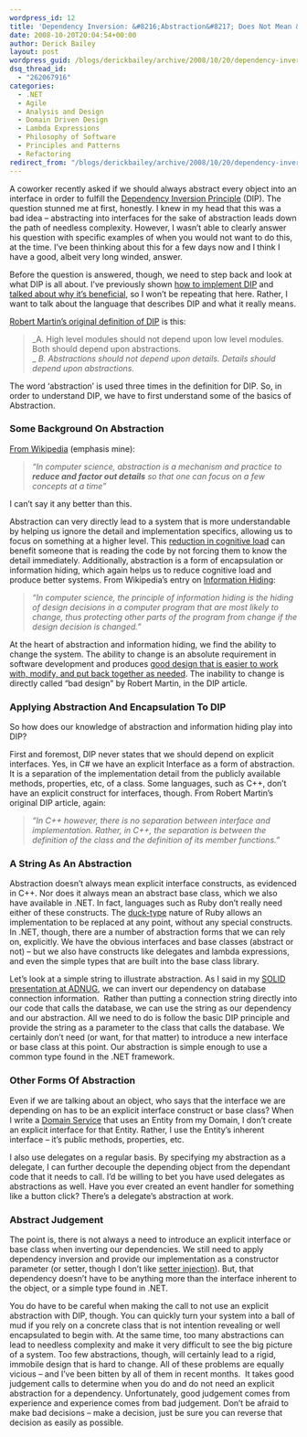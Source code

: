 ```yaml
---
wordpress_id: 12
title: 'Dependency Inversion: &#8216;Abstraction&#8217; Does Not Mean &#8216;Interface&#8217;'
date: 2008-10-20T20:04:54+00:00
author: Derick Bailey
layout: post
wordpress_guid: /blogs/derickbailey/archive/2008/10/20/dependency-inversion-abstraction-does-not-mean-interface.aspx
dsq_thread_id:
  - "262067916"
categories:
  - .NET
  - Agile
  - Analysis and Design
  - Domain Driven Design
  - Lambda Expressions
  - Philosophy of Software
  - Principles and Patterns
  - Refactoring
redirect_from: "/blogs/derickbailey/archive/2008/10/20/dependency-inversion-abstraction-does-not-mean-interface.aspx/"
---
```

A coworker recently asked if we should always abstract every object into an interface in order to fulfill the <a href="http://en.wikipedia.org/wiki/Dependency_inversion_principle" target="_blank">Dependency Inversion Principle</a> (DIP). The question stunned me at first, honestly. I knew in my head that this was a bad idea &#8211; abstracting into interfaces for the sake of abstraction leads down the path of needless complexity. However, I wasn&#8217;t able to clearly answer his question with specific examples of when you would not want to do this, at the time. I&#8217;ve been thinking about this for a few days now and I think I have a good, albeit very long winded, answer.

Before the question is answered, though, we need to step back and look at what DIP is all about. I&#8217;ve previously shown <a href="http://www.lostechies.com/blogs/derickbailey/archive/2008/10/07/di-and-ioc-creating-and-working-with-a-cloud-of-objects.aspx" target="_blank">how to implement DIP</a> and <a href="http://www.derickbailey.com/2008/09/03/ObjectOrientedDevelopmentViaTheSOLIDSoftwareDevelopmentPrinciples.aspx" target="_blank">talked about why it&#8217;s beneficial</a>, so I won&#8217;t be repeating that here. Rather, I want to talk about the language that describes DIP and what it really means. 

<a href="http://www.objectmentor.com/resources/articles/dip.pdf" target="_blank">Robert Martin&#8217;s original definition of DIP</a> is this:

> _A. High level modules should not depend upon low level modules. Both should depend upon abstractions.   
>_ _B. Abstractions should not depend upon details. Details should depend upon abstractions._

The word &#8216;abstraction&#8217; is used three times in the definition for DIP. So, in order to understand DIP, we have to first understand some of the basics of Abstraction. 

### Some Background On Abstraction

<a href="http://en.wikipedia.org/wiki/Abstraction_(computer_science)" target="_blank">From Wikipedia</a> (emphasis mine):

> 
> _&#8220;In computer science, abstraction is a mechanism and practice to **reduce and factor out details** so that one can focus on a few concepts at a time&#8221;_

I can&#8217;t say it any better than this. 

Abstraction can very directly lead to a system that is more understandable by helping us ignore the detail and implementation specifics, allowing us to focus on something at a higher level. This <a href="http://www.derickbailey.com/2008/09/25/AbstractionAndInterfacesWhatsThePointOfQuotclassFooIFooquot.aspx" target="_blank">reduction in cognitive load</a> can benefit someone that is reading the code by not forcing them to know the detail immediately. Additionally, abstraction is a form of encapsulation or information hiding, which again helps us to reduce cognitive load and produce better systems. From Wikipedia&#8217;s entry on <a href="http://en.wikipedia.org/wiki/Information_hiding" target="_blank">Information Hiding</a>:

> _&#8220;In computer science, the principle of information hiding is the hiding of design decisions in a computer program that are most likely to change, thus protecting other parts of the program from change if the design decision is changed.&#8221;_

At the heart of abstraction and information hiding, we find the ability to change the system. The ability to change is an absolute requirement in software development and produces <a href="http://www.lostechies.com/blogs/chad_myers/archive/2008/08/18/good-design-is-not-subjective.aspx" target="_blank">good design that is easier to work with, modify, and put back together as needed</a>. The inability to change is directly called &#8220;bad design&#8221; by Robert Martin, in the DIP article. 

### Applying Abstraction And Encapsulation To DIP

So how does our knowledge of abstraction and information hiding play into DIP?

First and foremost, DIP never states that we should depend on explicit interfaces. Yes, in C# we have an explicit Interface as a form of abstraction. It is a separation of the implementation detail from the publicly available methods, properties, etc, of a class. Some languages, such as C++, don&#8217;t have an explicit construct for interfaces, though. From Robert Martin&#8217;s original DIP article, again:

> _&#8220;In C++ however, there is no separation between interface and implementation. Rather, in C++, the separation is between the definition of the class and the definition of its member functions.&#8221;_

### A String As An Abstraction

Abstraction doesn&#8217;t always mean explicit interface constructs, as evidenced in C++. Nor does it always mean an abstract base class, which we also have available in .NET. In fact, languages such as Ruby don&#8217;t really need either of these constructs. The <a href="http://en.wikipedia.org/wiki/Duck_Type" target="_blank">duck-type</a> nature of Ruby allows an implementation to be replaced at any point, without any special constructs. In .NET, though, there are a number of abstraction forms that we can rely on, explicitly. We have the obvious interfaces and base classes (abstract or not) &#8211; but we also have constructs like delegates and lambda expressions, and even the simple types that are built into the base class library.

Let&#8217;s look at a simple string to illustrate abstraction. As I said in my <a href="http://www.lostechies.com/blogs/derickbailey/archive/2008/10/14/thanks-adnug-attendees-slides-and-code-available.aspx" target="_blank">SOLID presentation at ADNUG</a>, we can invert our dependency on database connection information.&nbsp; Rather than putting a connection string directly into our code that calls the database, we can use the string as our dependency and our abstraction. All we need to do is follow the basic DIP principle and provide the string as a parameter to the class that calls the database. We certainly don&#8217;t need (or want, for that matter) to introduce a new interface or base class at this point. Our abstraction is simple enough to use a common type found in the .NET framework.

### Other Forms Of Abstraction

Even if we are talking about an object, who says that the interface we are depending on has to be an explicit interface construct or base class? When I write a <a href="http://en.wikipedia.org/wiki/Domain-driven_design" target="_blank">Domain Service</a> that uses an Entity from my Domain, I don&#8217;t create an explicit interface for that Entity. Rather, I use the Entity&#8217;s inherent interface &#8211; it&#8217;s public methods, properties, etc. 

I also use delegates on a regular basis. By specifying my abstraction as a delegate, I can further decouple the depending object from the dependant code that it needs to call. I&#8217;d be willing to bet you have used delegates as abstractions as well. Have you ever created an event handler for something like a button click? There&#8217;s a delegate&#8217;s abstraction at work.

### Abstract Judgement

The point is, there is not always a need to introduce an explicit interface or base class when inverting our dependencies. We still need to apply dependency inversion and provide our implementation as a constructor parameter (or setter, though I don&#8217;t like <a href="http://martinfowler.com/articles/injection.html#ConstructorVersusSetterInjection" target="_blank">setter injection</a>). But, that dependency doesn&#8217;t have to be anything more than the interface inherent to the object, or a simple type found in .NET.

You do have to be careful when making the call to not use an explicit abstraction with DIP, though. You can quickly turn your system into a ball of mud if you rely on a concrete class that is not intention revealing or well encapsulated to begin with. At the same time, too many abstractions can lead to needless complexity and make it very difficult to see the big picture of a system. Too few abstractions, though, will certainly lead to a rigid, immobile design that is hard to change. All of these problems are equally vicious &#8211; and I&#8217;ve been bitten by all of them in recent months.&nbsp; It takes good judgement calls to determine when you do and do not need an explicit abstraction for a dependency. Unfortunately, good judgement comes from experience and experience comes from bad judgement. Don&#8217;t be afraid to make bad decisions &#8211; make a decision, just be sure you can reverse that decision as easily as possible.
